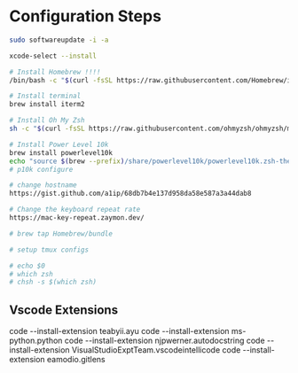 # Configuration Steps

```bash
sudo softwareupdate -i -a

xcode-select --install

# Install Homebrew !!!!
/bin/bash -c "$(curl -fsSL https://raw.githubusercontent.com/Homebrew/install/HEAD/install.sh)"

# Install terminal
brew install iterm2

# Install Oh My Zsh
sh -c "$(curl -fsSL https://raw.githubusercontent.com/ohmyzsh/ohmyzsh/master/tools/install.sh)"

# Install Power Level 10k
brew install powerlevel10k
echo "source $(brew --prefix)/share/powerlevel10k/powerlevel10k.zsh-theme" >> ~/.zshrc
# p10k configure

# change hostname
https://gist.github.com/a1ip/68db7b4e137d958da58e587a3a44dab8

# Change the keyboard repeat rate
https://mac-key-repeat.zaymon.dev/

# brew tap Homebrew/bundle

# setup tmux configs

# echo $0
# which zsh
# chsh -s $(which zsh)
```

## Vscode Extensions
code --install-extension teabyii.ayu
code --install-extension ms-python.python
code --install-extension njpwerner.autodocstring
code --install-extension VisualStudioExptTeam.vscodeintellicode
code --install-extension eamodio.gitlens
